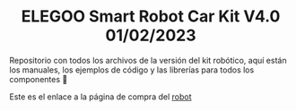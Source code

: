 <h1 align="center">ELEGOO Smart Robot Car Kit V4.0 01/02/2023</h1>
Repositorio con todos los archivos de la versión del kit robótico, aquí están los manuales, los ejemplos de código y las librerías para todos los componentes 📓
<p>Este es el enlace a la página de compra del <a href="https://www.amazon.es/dp/B07474MMB5?ref_=cm_sw_r_apan_dp_4TN2VR2GFVFQT9XKPC3N">robot</a></p>
